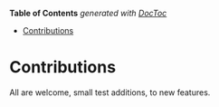 <!-- START doctoc generated TOC please keep comment here to allow auto update -->
<!-- DON'T EDIT THIS SECTION, INSTEAD RE-RUN doctoc TO UPDATE -->
**Table of Contents**  *generated with [DocToc](https://github.com/thlorenz/doctoc)*

- [Contributions](#contributions)

<!-- END doctoc generated TOC please keep comment here to allow auto update -->

# Contributions

All are welcome, small test additions, to new features.
